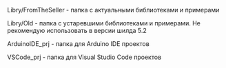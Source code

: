 Libry/FromTheSeller - папка с актуальными библиотеками и примерами

Libry/Old - папка с устаревшими библиотеками и примерами. Не рекомендую использовать в версии шилда 5.2

ArduinoIDE_prj - папка для Arduino IDE проектов

VSCode_prj - папка для Visual Studio Code проектов